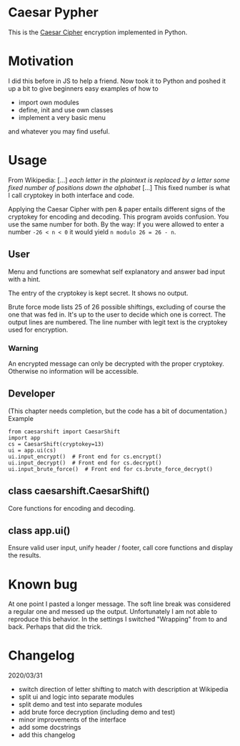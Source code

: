 # Caesar Pypher
This is the [Caesar Cipher](https://en.wikipedia.org/wiki/Caesar_cipher) encryption implemented in Python.
# Motivation
I did this before in JS to help a friend. Now took it to Python and poshed it up a bit to give beginners easy examples of how to
- import own modules
- define, init and use own classes
- implement a very basic menu

and whatever you may find useful.
# Usage
From Wikipedia: [...] _each letter in the plaintext is replaced by a letter some fixed number of positions down the alphabet_ [...]
This fixed number is what I call cryptokey in both interface and code.

Applying the Caesar Cipher with pen & paper entails different signs of the cryptokey for encoding and decoding.
This program avoids confusion. You use the same number for both.
By the way: If you were allowed to enter a number `-26 < n < 0` it would yield `n modulo 26 = 26 - n`.
## User
Menu and functions are somewhat self explanatory and answer bad input with a hint.

The entry of the cryptokey is kept secret. It shows no output.

Brute force mode lists 25 of 26 possible shiftings, excluding of course the one that was fed in. It's up to the user to decide which one is correct.
The output lines are numbered. The line number with legit text is the cryptokey used for encryption.
### Warning
An encrypted message can only be decrypted with the proper cryptokey. Otherwise no information will be accessible.
## Developer
(This chapter needs completion, but the code has a bit of documentation.)
Example
```
from caesarshift import CaesarShift
import app
cs = CaesarShift(cryptokey=13)
ui = app.ui(cs)
ui.input_encrypt()  # Front end for cs.encrypt()
ui.input_decrypt()  # Front end for cs.decrypt()
ui.input_brute_force()  # Front end for cs.brute_force_decrypt()
```
## class caesarshift.CaesarShift()
Core functions for encoding and decoding.
## class app.ui()
Ensure valid user input, unify header / footer, call core functions and display the results.
# Known bug
At one point I pasted a longer message. The soft line break was considered a regular one and messed up the output.
Unfortunately I am not able to reproduce this behavior.
In the settings I switched "Wrapping" from <soft> to <none> and back. Perhaps that did the trick.
# Changelog
2020/03/31
- switch direction of letter shifting to match with description at Wikipedia
- split ui and logic into separate modules
- split demo and test into separate modules
- add brute force decryption (including demo and test)
- minor improvements of the interface
- add some docstrings
- add this changelog
